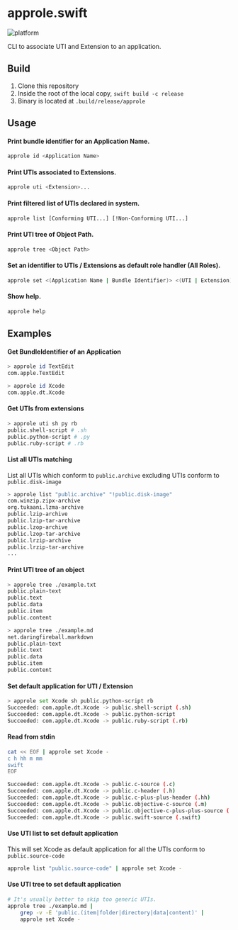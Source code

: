 # approle.swift

![platform](https://img.shields.io/badge/platform-macOS-blue)

CLI to associate UTI and Extension to an application.

## Build

1. Clone this repository
2. Inside the root of the local copy, `swift build -c release`
3. Binary is located at `.build/release/approle`

## Usage

#### Print bundle identifier for an Application Name.

```sh
approle id <Application Name>
```

#### Print UTIs associated to Extensions.

```sh
approle uti <Extension>...
```

#### Print filtered list of UTIs declared in system.

```sh
approle list [Conforming UTI...] [!Non-Conforming UTI...]
```

#### Print UTI tree of Object Path.

```sh
approle tree <Object Path>
```

#### Set an identifier to UTIs / Extensions as default role handler (All Roles).

```sh
approle set <(Application Name | Bundle Identifier)> <(UTI | Extension)>...
```

#### Show help.

```sh
approle help
```

## Examples

#### Get BundleIdentifier of an Application

```sh
> approle id TextEdit
com.apple.TextEdit
```

```sh
> approle id Xcode
com.apple.dt.Xcode
```

#### Get UTIs from extensions

```sh
> approle uti sh py rb
public.shell-script # .sh
public.python-script # .py
public.ruby-script # .rb
```

#### List all UTIs matching

List all UTIs which conform to `public.archive` excluding UTIs conform to `public.disk-image`

```sh
> approle list "public.archive" "!public.disk-image"
com.winzip.zipx-archive
org.tukaani.lzma-archive
public.lzip-archive
public.lzip-tar-archive
public.lzop-archive
public.lzop-tar-archive
public.lrzip-archive
public.lrzip-tar-archive
...
```

#### Print UTI tree of an object

```sh
> approle tree ./example.txt
public.plain-text
public.text
public.data
public.item
public.content
```

```sh
> approle tree ./example.md
net.daringfireball.markdown
public.plain-text
public.text
public.data
public.item
public.content
```

#### Set default application for UTI / Extension

```sh
> approle set Xcode sh public.python-script rb
Succeeded: com.apple.dt.Xcode -> public.shell-script (.sh)
Succeeded: com.apple.dt.Xcode -> public.python-script
Succeeded: com.apple.dt.Xcode -> public.ruby-script (.rb)
```

#### Read from stdin

```sh
cat << EOF | approle set Xcode -
c h hh m mm
swift
EOF

Succeeded: com.apple.dt.Xcode -> public.c-source (.c)
Succeeded: com.apple.dt.Xcode -> public.c-header (.h)
Succeeded: com.apple.dt.Xcode -> public.c-plus-plus-header (.hh)
Succeeded: com.apple.dt.Xcode -> public.objective-c-source (.m)
Succeeded: com.apple.dt.Xcode -> public.objective-c-plus-plus-source (.mm)
Succeeded: com.apple.dt.Xcode -> public.swift-source (.swift)
```

#### Use UTI list to set default application

This will set Xcode as default application for all the UTIs conform to `public.source-code`

```sh
approle list "public.source-code" | approle set Xcode -
```

#### Use UTI tree to set default application

```sh
# It's usually better to skip too generic UTIs.
approle tree ./example.md |
    grep -v -E 'public.(item|folder|directory|data|content)' |
    approle set Xcode -
```
